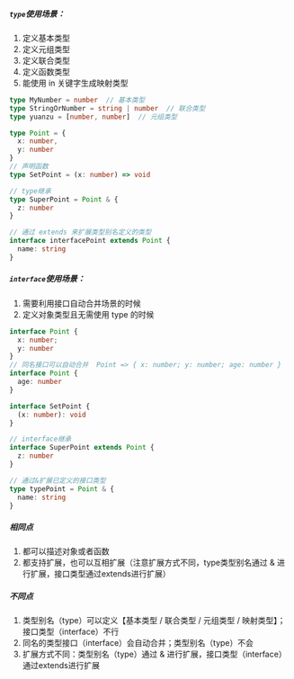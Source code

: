 ##### `type`使用场景：

1. 定义基本类型
2. 定义元组类型
3. 定义联合类型
4. 定义函数类型
5.  能使用 in 关键字生成映射类型

```typescript
type MyNumber = number  // 基本类型
type StringOrNumber = string | number  // 联合类型
type yuanzu = [number, number]  // 元组类型

type Point = {
  x: number,
  y: number
}
// 声明函数
type SetPoint = (x: number) => void

// type继承
type SuperPoint = Point & {
  z: number
}

// 通过 extends 来扩展类型别名定义的类型
interface interfacePoint extends Point {
  name: string
}
```



##### `interface`使用场景：

1. 需要利用接口自动合并场景的时候
2. 定义对象类型且无需使用 type 的时候

```typescript
interface Point {
  x: number;
  y: number
}
// 同名接口可以自动合并  Point => { x: number; y: number; age: number }
interface Point {
  age: number
}

interface SetPoint {
  (x: number): void
}

// interface继承
interface SuperPoint extends Point {
  z: number
}

// 通过&扩展已定义的接口类型
type typePoint = Point & {
  name: string
}
```

##### 相同点

1. 都可以描述对象或者函数
2. 都支持扩展，也可以互相扩展（注意扩展方式不同，type类型别名通过 & 进行扩展，接口类型通过extends进行扩展）

##### 不同点

1. 类型别名（type）可以定义【基本类型 / 联合类型 / 元组类型 / 映射类型】；接口类型（interface）不行
2. 同名的类型接口（interface）会自动合并；类型别名（type）不会
3. 扩展方式不同：类型别名（type）通过 & 进行扩展，接口类型（interface）通过extends进行扩展